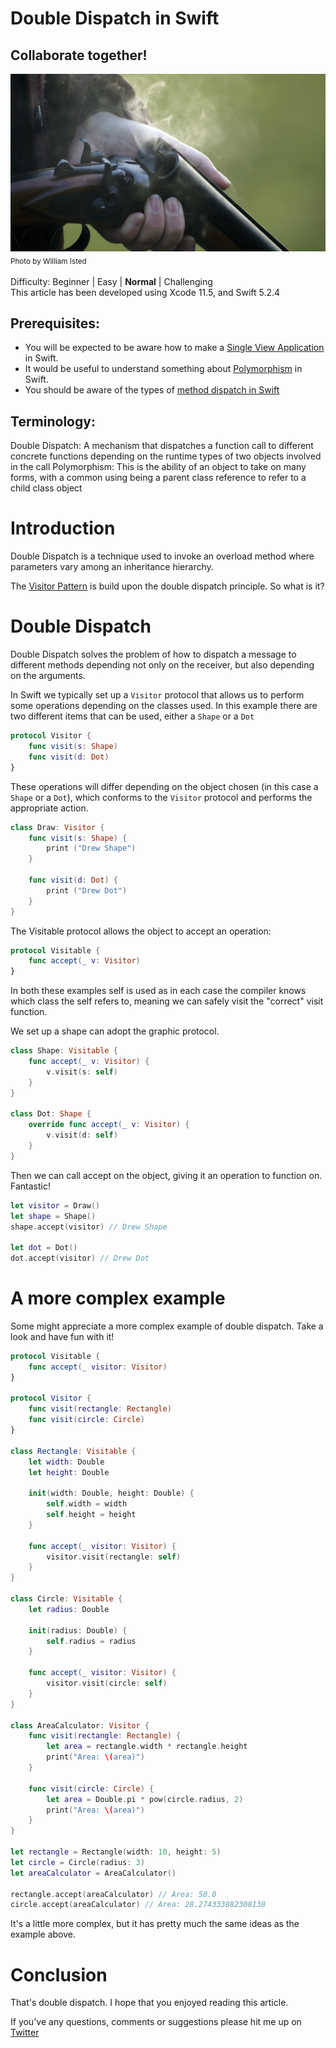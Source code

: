 # Double Dispatch in Swift
## Collaborate together!

![Photo by William Isted](Images/photo-1547343052-1f5e556d53d6.jpeg)<br/>
<sub>Photo by William Isted<sub>

Difficulty: Beginner | Easy | **Normal** | Challenging<br/>
This article has been developed using Xcode 11.5, and Swift 5.2.4

## Prerequisites: 
* You will be expected to be aware how to make a [Single View Application](https://medium.com/swlh/your-first-ios-application-using-xcode-9983cf6efb71) in Swift.
* It would be useful to understand something about [Polymorphism](https://stevenpcurtis.medium.com/polymorphism-in-swift-3b35d354e875) in Swift.
* You should be aware of the types of [method dispatch in Swift](https://stevenpcurtis.medium.com/method-dispatch-in-swift-protocols-and-inheritance-548743a6be1f)

## Terminology:
Double Dispatch: A mechanism that dispatches a function call to different concrete functions depending on the runtime types of two objects involved in the call
Polymorphism: This is the ability of an object to take on many forms, with a common using being a parent class reference to refer to a child class object

# Introduction

Double Dispatch is a technique used to invoke an overload method where parameters vary among an inheritance hierarchy.

The [Visitor Pattern](https://stevenpcurtis.medium.com/the-visitor-design-pattern-in-swift-d78bb517431a) is build upon the double dispatch principle. So what is it?

# Double Dispatch
Double Dispatch solves the problem of how to dispatch a message to different methods depending not only on the receiver, but also depending on the arguments.

In Swift we typically set up a `Visitor` protocol that allows us to perform some operations depending on the classes used. In this example there are two different items that can be used, either a `Shape` or a `Dot`

```swift
protocol Visitor {
    func visit(s: Shape)
    func visit(d: Dot)
}
```

These operations will differ depending on the object chosen (in this case a `Shape` or a `Dot`), which conforms to the `Visitor` protocol and performs the appropriate action. 

```swift
class Draw: Visitor {
    func visit(s: Shape) {
        print ("Drew Shape")
    }
    
    func visit(d: Dot) {
        print ("Drew Dot")
    }
}
```

The Visitable protocol allows the object to accept an operation:

```swift
protocol Visitable {
    func accept(_ v: Visitor)
}
```

In both these examples self is used as in each case the compiler knows which class the self refers to, meaning we can safely visit the "correct" visit function.

We set up a shape can adopt the graphic protocol.

```swift
class Shape: Visitable {
    func accept(_ v: Visitor) {
        v.visit(s: self)
    }
}

class Dot: Shape {
    override func accept(_ v: Visitor) {
        v.visit(d: self)
    }
}
```

Then we can call accept on the object, giving it an operation to function on. Fantastic!

```swift
let visitor = Draw()
let shape = Shape()
shape.accept(visitor) // Drew Shape

let dot = Dot()
dot.accept(visitor) // Drew Dot
```

# A more complex example
Some might appreciate a more complex example of double dispatch. Take a look and have fun with it!

```swift
protocol Visitable {
    func accept(_ visitor: Visitor)
}

protocol Visitor {
    func visit(rectangle: Rectangle)
    func visit(circle: Circle)
}

class Rectangle: Visitable {
    let width: Double
    let height: Double

    init(width: Double, height: Double) {
        self.width = width
        self.height = height
    }

    func accept(_ visitor: Visitor) {
        visitor.visit(rectangle: self)
    }
}

class Circle: Visitable {
    let radius: Double

    init(radius: Double) {
        self.radius = radius
    }

    func accept(_ visitor: Visitor) {
        visitor.visit(circle: self)
    }
}

class AreaCalculator: Visitor {
    func visit(rectangle: Rectangle) {
        let area = rectangle.width * rectangle.height
        print("Area: \(area)")
    }

    func visit(circle: Circle) {
        let area = Double.pi * pow(circle.radius, 2)
        print("Area: \(area)")
    }
}

let rectangle = Rectangle(width: 10, height: 5)
let circle = Circle(radius: 3)
let areaCalculator = AreaCalculator()

rectangle.accept(areaCalculator) // Area: 50.0
circle.accept(areaCalculator) // Area: 28.274333882308138
```

It's a little more complex, but it has pretty much the same ideas as the example above.

# Conclusion
That's double dispatch. I hope that you enjoyed reading this article.

If you've any questions, comments or suggestions please hit me up on [Twitter](https://twitter.com/stevenpcurtis) 
